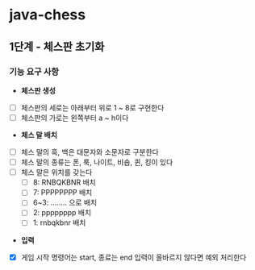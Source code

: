 # java-chess
## 1단계 - 체스판 초기화
### 기능 요구 사항
- **체스판 생성**
- [ ] 체스판의 세로는 아래부터 위로 1 ~ 8로 구현한다
- [ ] 체스판의 가로는 왼쪽부터 a ~ h이다
- **체스 말 배치**
- [ ] 체스 말의 흑, 백은 대문자와 소문자로 구분한다
- [ ] 체스 말의 종류는 폰, 룩, 나이트, 비숍, 퀸, 킹이 있다
- [ ] 체스 말은 위치를 갖는다
  - [ ] 8: RNBQKBNR 배치
  - [ ] 7: PPPPPPPP 배치
  - [ ] 6~3: ........ 으로 배치
  - [ ] 2: pppppppp 배치
  - [ ] 1: rnbqkbnr 배치
- **입력**
- [x] 게임 시작 명령어는 start, 종료는 end 입력이 올바르지 않다면 예외 처리한다 
